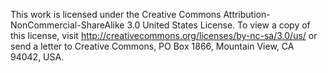 This work is licensed under the Creative Commons Attribution-NonCommercial-ShareAlike 3.0 United States License. To view a copy of this license, visit http://creativecommons.org/licenses/by-nc-sa/3.0/us/ or send a letter to Creative Commons, PO Box 1866, Mountain View, CA 94042, USA.
